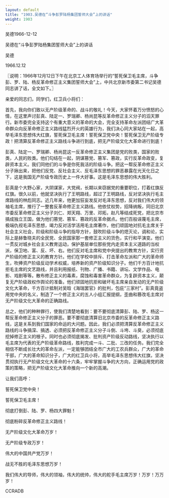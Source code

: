 ```yaml
---
layout: default
title: "1903.吴德在“斗争彭罗陆杨集团誓师大会”上的讲话"
weight: 1903
---
```


吴德1966-12-12

吴德在“斗争彭罗陆杨集团誓师大会”上的讲话

吴德

1966.12.12

〖说明：1966年12月12日下午在北京工人体育场举行的“誓死保卫毛主席，斗争彭、罗、陆、杨反革命修正主义集团誓师大会”上，中共北京新市委第二书记吴德同志讲了话，全文如下。〗

亲爱的同志们，同学们，红卫兵小将们：

首先，我向你们致以无产阶级革命的、战斗的敬礼！今天，大家怀着万分愤怒的心情，在这里声讨彭真、陆定一、罗瑞卿、杨尚昆等反革命修正主义分子的滔天罪行。新市委完全支持这个有重大意义的革命的大会，完全支持革命左派团结广大革命群众向反革命修正主义路线猛烈开火的英雄行为，我们决心同大家站在一起，高举毛泽东思想伟大红旗，誓死保卫毛主席！誓死保卫党中央！誓死保卫无产阶级专政！把清算反革命修正主义路线斗争进行到底，把无产阶级文化大革命进行到底！

彭真、陆定一、罗瑞卿、杨尚昆这一反革命修正主义集团是党的败类，国家的败类，人民的败类。他们勾结在一起，阴谋篡党、篡军、篡政，实行反革命政变，复辟资本主义。我们同他们的斗争是你死我活的阶级斗争。把这一帮反革命修正主义分子揪出来，把他们反党、反社会主义、反毛泽东思想的罪恶暴露在光天化日之下，这是我国无产阶级专政历史上一件大好事。这是毛泽东思想的伟大胜利。

彭真是个大野心家，大阴谋家，大党阀，长期以来窃据党的重要职位，打着红旗反红旗。很久以前，他就坚决执行了王明路线，超过了王明路线，反对坚决执行毛主席路线的林彪同志。近几年来，他更加狂妄发反对毛泽东思想，反对我们伟大的领袖毛主席，推行了一整套反革命修正主义路线。他依仗权势，招降纳叛，同旧北京市委反革命修正主义分子刘仁、郑天翔、万里、邓拓，赵凡等结成死党，把北京市搞成独立王国，做为他们篡党、篡军、篡政的反革命据点。他们百般诬蔑毛主席，极端仇视毛泽东思想，竭力反对活学活用毛主席著作，他们顽固地对抗毛主席关于社会主义社会，阶级和阶级斗争的指导方针，鼓吹阶级斗争的熄灭论，调和论，实际上是赫鲁晓夫的全民党、全民国家那一套修正主义的货色，实行和平演变。他们一贯反对城乡社会主义教育运动，保护基层单位那些党内走资本主义道路的当权派，保卫地、富、反、坏、右。他们反对毛主席和党中央提出的教育方针，实行资产阶级的修正主义的教育方针。他们在学校中排斥、打击革命左派和广大的革命师生，吹捧资产阶级反动学术权威，培养新的资产阶级知识分子。他们千方百计地抗拒毛主席的文艺路线，并且利用报纸、刊物、广播、书籍、讲坛、文学作品、电影、戏剧等等。散布修正主义的毒素，腐蚀和毒害革命群众，为复辟资本主义，颠复无产阶级政权作舆论的准备。他们顽固地抗拒和破坏毛主席亲自发动的无产阶级文化大革命，千方百计抵制对吴晗《海瑞罢官》的批判，包庇“三家村”。彭真竟盗用党中央的名义，制造了一个修正主义的五人小组汇报提纲，歪曲和篡改毛主席对无产阶级文化大革命的正确路线。

总之，他们的种种罪行，使我们清楚地看到：要不要彻底清算彭、陆、罗、杨这一帮反革命修正主义分子的罪恶。要不要彻底清算旧北京市委的反革命修正主义路线，这是关系到我们国家的命运的大问题。因此，我们必须把清算反革命修正主义路线的斗争搞深、搞透、必须把反革命修正主义分子斗倒、斗垮、斗臭，必须彻底挖掉修正主义的根子。同时也必须彻底揭发、批判资产阶级反动路线，坚决执行以毛主席为代表的无产阶级革命路线，胜利完成一斗、二批、三改的任务。我们完全相信不断成长壮大的革命左派，一定能够团结全市广大的工农兵群众，广大的革命干部，广大的革命知识分子，广大的红卫兵小将，高举毛泽东思想伟大红旗，坚决贯彻执行无产阶级文化大革命的十六条，牢牢掌握斗争的大方向，正确运用党的政策的策略，把无产阶级文化大革命推向一个新的高潮。

让我们高呼：

誓死保卫党中央！

誓死保卫毛主席！

彻底打倒彭、陆、罗、杨四大罪魁！

彻底粉碎反革命修正主义路线！

无产阶级文化大革命万岁！

无产阶级专政万岁！

伟大的中国共产党万岁！

战无不胜的毛泽东思想万岁！

我们伟大的导师，伟大的领袖，伟大的统帅，伟大的舵手毛主席万岁！万岁！万万岁！

CCRADB


